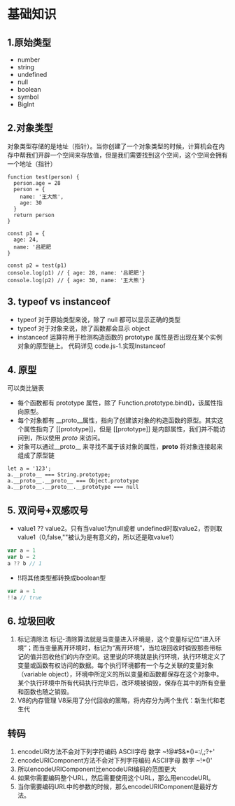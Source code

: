 # 基础知识
## 1.原始类型
* number
* string
* undefined
* null
* boolean
* symbol
* BigInt

## 2.对象类型

对象类型存储的是地址（指针）。当你创建了一个对象类型的时候，计算机会在内存中帮我们开辟一个空间来存放值，但是我们需要找到这个空间，这个空间会拥有一个地址（指针）
```
function test(person) {
  person.age = 28
  person = {
    name: '王大熊',
    age: 30
  }
  return person
}

const p1 = {
  age: 24,
  name: '吕肥肥
}

const p2 = test(p1)
console.log(p1) // { age: 28, name: '吕肥肥'}
console.log(p2) // { age: 30, name: '王大熊'}
```
## 3. typeof vs instanceof
* typeof 对于原始类型来说，除了 null 都可以显示正确的类型
* typeof 对于对象来说，除了函数都会显示 object
* instanceof 运算符用于检测构造函数的 prototype 属性是否出现在某个实例对象的原型链上。
代码详见 code.js-1.实现Instanceof

## 4. 原型
可以类比链表
* 每个函数都有 prototype 属性，除了 Function.prototype.bind()，该属性指向原型。
* 每个对象都有 __proto__属性，指向了创建该对象的构造函数的原型。其实这个属性指向了 [[prototype]]，但是 [[prototype]] 是内部属性，我们并不能访问到，所以使用 _proto_ 来访问。
* 对象可以通过__proto__ 来寻找不属于该对象的属性，__proto__ 将对象连接起来组成了原型链
```
let a = '123';
a.__proto__ === String.prototype;
a.__proto__.__proto__ === Object.prototype
a.__proto__.__proto__.__prototype === null
```

## 5. 双问号+双感叹号
* value1 ?? value2。只有当value1为null或者 undefined时取value2，否则取value1（0,false,""被认为是有意义的，所以还是取value1）
```javascript
var a = 1
var b = 2
a ?? b // 1
```

* !!将其他类型都转换成boolean型 
```javascript
var a = 1
!!a // true
```

## 6. 垃圾回收
1. 标记清除法
标记-清除算法就是当变量进入环境是，这个变量标记位“进入环境”；而当变量离开环境时，标记为“离开环境”，当垃圾回收时销毁那些带标记的值并回收他们的内存空间。这里说的环境就是执行环境，执行环境定义了变量或函数有权访问的数据。每个执行环境都有一个与之关联的变量对象（variable object），环境中所定义的所以变量和函数都保存在这个对象中。某个执行环境中所有代码执行完毕后，改环境被销毁，保存在其中的所有变量和函数也随之销毁。
2. V8的内存管理
V8采用了分代回收的策略，将内存分为两个生代：新生代和老生代

## 转码
1. encodeURI方法不会对下列字符编码 ASCII字母 数字 ~!@#$&*()=:/,;?+'
2. encodeURIComponent方法不会对下列字符编码 ASCII字母 数字 ~!*()'
3. 所以encodeURIComponent比encodeURI编码的范围更大
4. 如果你需要编码整个URL，然后需要使用这个URL，那么用encodeURI。
5. 当你需要编码URL中的参数的时候，那么encodeURIComponent是最好方法。